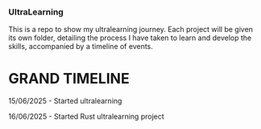 ### UltraLearning

This is a repo to show my ultralearning journey. 
Each project will be given its own folder, detailing the process I have taken to
learn and develop the skills, accompanied by a timeline of events. 

# GRAND TIMELINE

15/06/2025 - Started ultralearning

16/06/2025 - Started Rust ultralearning project
